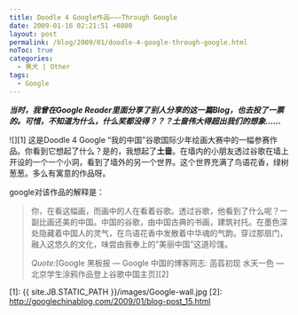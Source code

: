 ```yaml
---
title: Doodle 4 Google作品———Through Google
date: 2009-01-16 02:21:51 +0800
layout: post
permalink: /blog/2009/01/doodle-4-google-through-google.html
noToc: true
categories:
  - 黑犬 | Other
tags:
  - Google
---
```

***当时，我曾在Google Reader里面分享了别人分享的这一篇Blog，也去投了一票的。可惜，不知道为什么，什么奖都没得？？？土啬伟大得超出我们的想象&#8230;&#8230;***

![][1] 
这是Doodle 4 Google “我的中国”谷歌国际少年绘画大赛中的一幅参赛作品。你看到它想起了什么？是的，我想起了**土啬**。在墙内的小朋友透过谷歌在墙上开设的一个一个小洞，看到了墙外的另一个世界。这个世界充满了鸟语花香，绿树葱葱。多么有寓意的作品呀。

google对该作品的解释是：

> 你，在看这幅画，而画中的人在看着谷歌。透过谷歌，他看到了什么呢？一副比画还美的中国。中国的谷歌，由中国古典的书画，建筑衬托。在墨色深处隐藏着中国人的灵气，在鸟语花香中发散着中华魂的气韵。穿过那扇门，融入这悠久的文化，味尝由我奉上的&#8221;美丽中国&#8221;这道珍馐。</p>
*Quote:*[Google 黑板报 &#8212; Google 中国的博客网志: 菡萏初现 水天一色 &#8212; 北京学生涂鸦作品登上谷歌中国主页][2]

 [1]: {{ site.JB.STATIC_PATH }}/images/Google-wall.jpg
 [2]: http://googlechinablog.com/2009/01/blog-post_15.html